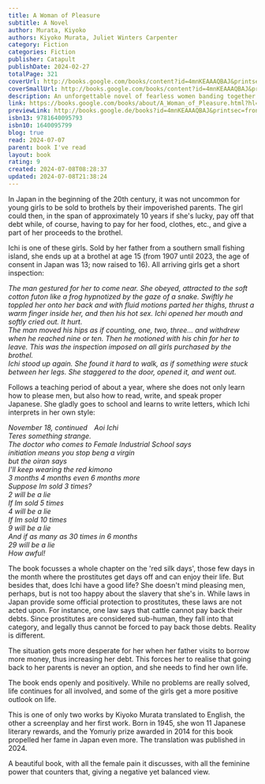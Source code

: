```yaml
---  
title: A Woman of Pleasure  
subtitle: A Novel  
author: Murata, Kiyoko  
authors: Kiyoko Murata, Juliet Winters Carpenter  
category: Fiction  
categories: Fiction  
publisher: Catapult  
publishDate: 2024-02-27  
totalPage: 321  
coverUrl: http://books.google.com/books/content?id=4mnKEAAAQBAJ&printsec=frontcover&img=1&zoom=1&edge=curl&source=gbs_api  
coverSmallUrl: http://books.google.com/books/content?id=4mnKEAAAQBAJ&printsec=frontcover&img=1&zoom=5&edge=curl&source=gbs_api  
description: An unforgettable novel of fearless women banding together to pursue the lives they want, inspired by the real-life historic Japanese courtesan strike In 1903, a fifteen-year-old girl named Aoi Ichi is sold to the most exclusive brothel in Kumamoto, Japan. Despite her modest beginnings in a southern fishing village, she becomes the protégée of an oiran, the highest-ranking courtesan at the brothel. Through the teachings of her oiran, Shinonome, Ichi begins to understand the intertwined power of sex and money. And in her mandatory school lessons, her writing instructor, Tetsuko, encourages Ichi and the others to think clearly and express themselves. By banding together, the women organize a strike and walk away from the brothel and into the possibility of new lives. Based on real-life events in Meiji-era Japan, award-winning and critically acclaimed veteran writer Kiyoko Murata re-creates in stunning detail the brutal yet vibrant lives of women in the red-light district at the turn of the twentieth century—the bond they share, the survival skills they pass down, and the power of owning one's language.  
link: https://books.google.com/books/about/A_Woman_of_Pleasure.html?hl=&id=4mnKEAAAQBAJ  
previewLink: http://books.google.de/books?id=4mnKEAAAQBAJ&printsec=frontcover&dq=a+woman+of+pleasure&hl=&as_pt=BOOKS&cd=6&source=gbs_api  
isbn13: 9781640095793  
isbn10: 1640095799  
blog: true  
read: 2024-07-07  
parent: book I've read  
layout: book  
rating: 9  
created: 2024-07-08T08:28:37  
updated: 2024-07-08T21:38:24  
---  
```

  
In Japan in the beginning of the 20th century, it was not uncommon for young girls to be sold to brothels by their impoverished parents. The girl could then, in the span of approximately 10 years if she's lucky, pay off that debt while, of course, having to pay for her food, clothes, etc., and give a part of her proceeds to the brothel.  
  
Ichi is one of these girls. Sold by her father from a southern small fishing island, she ends up at a brothel at age 15 (from 1907 until 2023, the age of consent in Japan was 13; now raised to 16). All arriving girls get a short inspection:  
  
_The man gestured for her to come near. She obeyed, attracted to the soft cotton futon like a frog hypnotized by the gaze of a snake. Swiftly he toppled her onto her back and with fluid motions parted her thighs, thrust a warm finger inside her, and then his hot sex. Ichi opened her mouth and softly cried out. It hurt._    
_The man moved his hips as if counting, one, two, three... and withdrew when he reached nine or ten. Then he motioned with his chin for her to leave. This was the inspection imposed on all girls purchased by the brothel._    
_Ichi stood up again. She found it hard to walk, as if something were stuck between her legs. She staggered to the door, opened it, and went out._  
  
Follows a teaching period of about a year, where she does not only learn how to please men, but also how to read, write, and speak proper Japanese. She gladly goes to school and learns to write letters, which Ichi interprets in her own style:  
  
_November 18, continued Aoi Ichi_    
_Teres something strange._    
_The doctor who comes to Female Industrial School says_    
_initiation means you stop beng a virgin_    
_but the oiran says_    
_I'll keep wearing the red kimono_    
_3 months 4 months even 6 months more_    
_Suppose Im sold 3 times?_    
_2 will be a lie_    
_If Im sold 5 times_    
_4 will be a lie_    
_If Im sold 10 times_    
_9 will be a lie_    
_And if as many as 30 times in 6 months_    
_29 will be a lie_    
_How awful!_  
  
The book focusses a whole chapter on the 'red silk days', those few days in the month where the prostitutes get days off and can enjoy their life. But besides that, does Ichi have a good life? She doesn't mind pleasing men, perhaps, but is not too happy about the slavery that she's in. While laws in Japan provide some official protection to prostitutes, these laws are not acted upon. For instance, one law says that cattle cannot pay back their debts. Since prostitutes are considered sub-human, they fall into that category, and legally thus cannot be forced to pay back those debts. Reality is different.  
  
The situation gets more desperate for her when her father visits to borrow more money, thus increasing her debt. This forces her to realise that going back to her parents is never an option, and she needs to find her own life.  
  
The book ends openly and positively. While no problems are really solved, life continues for all involved, and some of the girls get a more positive outlook on life.  
  
This is one of only two works by Kiyoko Murata translated to English, the other a screenplay and her first work. Born in 1945, she won 11 Japanese literary rewards, and the Yomuriy prize awarded in 2014 for this book propelled her fame in Japan even more. The translation was published in 2024.  
  
A beautiful book, with all the female pain it discusses, with all the feminine power that counters that, giving a negative yet balanced view.  
